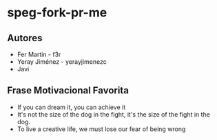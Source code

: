 # speg-fork-pr-me

## Autores
- Fer Martin - f3r
- Yeray Jiménez - yerayjimenezc
- Javi

## Frase Motivacional Favorita
- If you can dream it, you can achieve it
- It's not the size of the dog in the fight, it's the size of the fight in the dog.
- To live a creative life, we must lose our fear of being wrong
